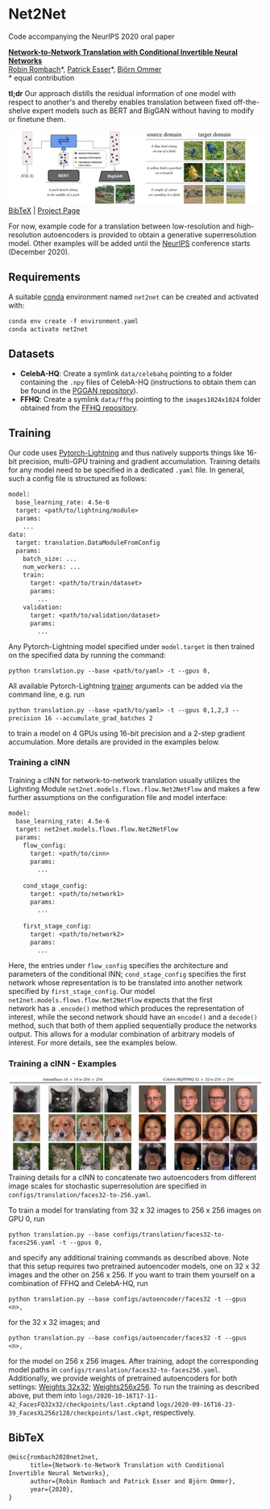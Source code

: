 # Net2Net
Code accompanying the NeurIPS 2020 oral paper

[**Network-to-Network Translation with Conditional Invertible Neural Networks**](https://compvis.github.io/net2net/)<br/>
[Robin Rombach](https://github.com/rromb)\*,
[Patrick Esser](https://github.com/pesser)\*,
[Björn Ommer](https://hci.iwr.uni-heidelberg.de/Staff/bommer)<br/>
\* equal contribution

**tl;dr** Our approach distills the residual information of one model with respect to
another's and thereby enables translation between fixed off-the-shelve expert
models such as BERT and BigGAN without having to modify or finetune them.

![teaser](assets/teaser.png)
[BibTeX](#bibtex) | [Project Page](https://compvis.github.io/net2net/)

For now, example code for a translation between low-resolution and
high-resolution autoencoders is provided to obtain a generative superresolution
model. Other examples will be added until the [NeurIPS](https://nips.cc/) conference starts (December 2020).

## Requirements
A suitable [conda](https://conda.io/) environment named `net2net` can be created
and activated with:

```
conda env create -f environment.yaml
conda activate net2net
```

## Datasets

- **CelebA-HQ**: Create a symlink `data/celebahq` pointing to a folder containing
  the `.npy` files of CelebA-HQ (instructions to obtain them can be found in
  the [PGGAN repository](https://github.com/tkarras/progressive_growing_of_gans)).
- **FFHQ**: Create a symlink `data/ffhq` pointing to the `images1024x1024` folder
  obtained from the [FFHQ repository](https://github.com/NVlabs/ffhq-dataset).


## Training
Our code uses [Pytorch-Lightning](https://www.pytorchlightning.ai/) and thus natively supports
things like 16-bit precision, multi-GPU training and gradient accumulation. Training details for any model need to be specified in a dedicated `.yaml` file.
In general, such a config file is structured as follows:
```
model:
  base_learning_rate: 4.5e-6
  target: <path/to/lightning/module>
  params:
    ...
data:
  target: translation.DataModuleFromConfig
  params:
    batch_size: ...
    num_workers: ...
    train:
      target: <path/to/train/dataset>
      params:
        ...
    validation:
      target: <path/to/validation/dataset>
      params:
        ...
```
Any Pytorch-Lightning model specified under `model.target` is then trained on the specified data
by running the command:
```
python translation.py --base <path/to/yaml> -t --gpus 0,
```
All available Pytorch-Lightning [trainer](https://pytorch-lightning.readthedocs.io/en/stable/trainer.html) arguments can be added via the command line, e.g. run
```
python translation.py --base <path/to/yaml> -t --gpus 0,1,2,3 --precision 16 --accumulate_grad_batches 2
```
to train a model on 4 GPUs using 16-bit precision and a 2-step gradient accumulation.
More details are provided in the examples below.

### Training a cINN
Training a cINN for network-to-network translation usually utilizes the Lighnting Module `net2net.models.flows.flow.Net2NetFlow`
and makes a few further assumptions on the configuration file and model interface:
```
model:
  base_learning_rate: 4.5e-6
  target: net2net.models.flows.flow.Net2NetFlow
  params:
    flow_config:
      target: <path/to/cinn>
      params:
        ...

    cond_stage_config:
      target: <path/to/network1>
      params:
        ...

    first_stage_config:
      target: <path/to/network2>
      params:
        ...
```
Here, the entries under `flow_config` specifies the architecture and parameters of the conditional INN; 
`cond_stage_config` specifies the first network whose representation is to be translated into another network
specified by `first_stage_config`.  Our model `net2net.models.flows.flow.Net2NetFlow` expects that the first  
network has a `.encode()` method which produces the representation of interest, while the second network should
have an `encode()` and a `decode()` method, such that both of them applied sequentially produce the networks output. This allows for a modular combination of arbitrary models of interest. For more details, see the examples below.

### Training a cINN - Examples
![superres](assets/superresolutionfigure.png) 
Training details for a cINN to concatenate two autoencoders from different image scales for stochastic
superresolution are specified in `configs/translation/faces32-to-256.yaml`. 

To train a model for translating from 32 x 32 images to 256 x 256 images on GPU 0, run
```
python translation.py --base configs/translation/faces32-to-faces256.yaml -t --gpus 0, 
``` 
and specify any additional training commands as described above. Note that this setup requires two
pretrained autoencoder models, one on 32 x 32 images and the other on 256 x 256. If you want to
train them yourself on a combination of FFHQ and CelebA-HQ, run
```
python translation.py --base configs/autoencoder/faces32 -t --gpus <n>, 
```
for the 32 x 32 images; and 
```
python translation.py --base configs/autoencoder/faces32 -t --gpus <n>, 
```
for the model on 256 x 256 images. After training, adopt the corresponding model paths in `configs/translation/faces32-to-faces256.yaml`. Additionally, we provide weights of pretrained autoencoders for both settings: 
[Weights 32x32](https://heibox.uni-heidelberg.de/f/b0b103af8406467abe48/);  [Weights256x256](https://heibox.uni-heidelberg.de/f/64f57a9dcbdc480f9178/). 
To run the training as described above, put them into 
`logs/2020-10-16T17-11-42_FacesFQ32x32/checkpoints/last.ckpt`and 
`logs/2020-09-16T16-23-39_FacesXL256z128/checkpoints/last.ckpt`, respectively.
## BibTeX

```
@misc{rombach2020net2net,
      title={Network-to-Network Translation with Conditional Invertible Neural Networks},
      author={Robin Rombach and Patrick Esser and Björn Ommer},
      year={2020},
}
```
